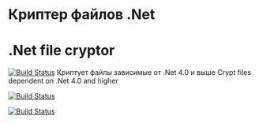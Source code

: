 # Криптер файлов .Net
# .Net file cryptor
[![Build Status](https://travis-ci.org/joemccann/dillinger.svg?branch=master)]()
Криптует файлы зависимые от .Net 4.0 и выше
Crypt files dependent on .Net 4.0 and higher

[![Build Status](http://dl3.joxi.net/drive/2020/04/08/0039/3040/2595808/08/7c413e15e1.jpg)]()

[![Build Status](http://dl3.joxi.net/drive/2020/04/08/0039/3040/2595808/08/7d711a4f61.jpg)]()
